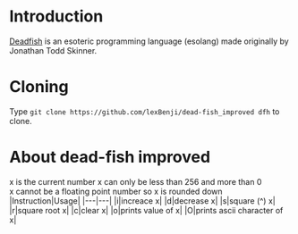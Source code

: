 # Introduction
[Deadfish](https://esolangs.org/wiki/Deadfish) is an esoteric programming language (esolang) made originally by Jonathan Todd Skinner.

# Cloning
Type `git clone https://github.com/lexBenji/dead-fish_improved dfh` to clone.

# About dead-fish improved
x is the current number
x can only be less than 256 and more than 0<br>
x cannot be a floating point number so x is rounded down
|Instruction|Usage|
|---|---|
|i|increace x|
|d|decrease x|
|s|square (^) x|
|r|square root x|
|c|clear x|
|o|prints value of x|
|O|prints ascii character of x|
